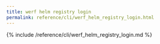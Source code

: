 ```yaml
---
title: werf helm registry login
permalink: reference/cli/werf_helm_registry_login.html
---
```


{% include /reference/cli/werf_helm_registry_login.md %}

